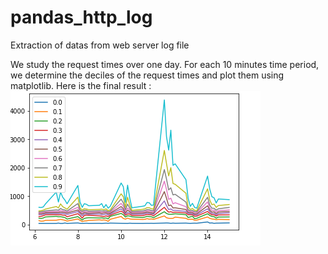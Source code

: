 # pandas_http_log
Extraction of datas from web server log file

We study the request times over one day. For each 10 minutes time period, we determine the deciles of the request times and plot them using matplotlib. Here is the final result : ![ScreenShot](/screenshots/graph_deciles.png)

